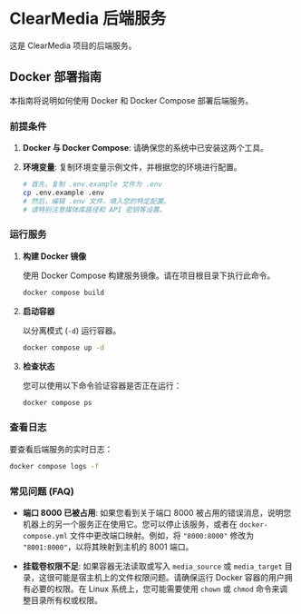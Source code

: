 # ClearMedia 后端服务

这是 ClearMedia 项目的后端服务。

## Docker 部署指南

本指南将说明如何使用 Docker 和 Docker Compose 部署后端服务。

### 前提条件

1.  **Docker 与 Docker Compose**: 请确保您的系统中已安装这两个工具。
2.  **环境变量**: 复制环境变量示例文件，并根据您的环境进行配置。

    ```bash
    # 首先，复制 .env.example 文件为 .env
    cp .env.example .env
    # 然后，编辑 .env 文件，填入您的特定配置。
    # 请特别注意媒体库路径和 API 密钥等设置。
    ```

### 运行服务

1.  **构建 Docker 镜像**

    使用 Docker Compose 构建服务镜像。请在项目根目录下执行此命令。

    ```bash
    docker compose build
    ```

2.  **启动容器**

    以分离模式 (`-d`) 运行容器。

    ```bash
    docker compose up -d
    ```

3.  **检查状态**

    您可以使用以下命令验证容器是否正在运行：

    ```bash
    docker compose ps
    ```

### 查看日志

要查看后端服务的实时日志：

```bash
docker compose logs -f
```

### 常见问题 (FAQ)

-   **端口 8000 已被占用**:
    如果您看到关于端口 8000 被占用的错误消息，说明您机器上的另一个服务正在使用它。您可以停止该服务，或者在 `docker-compose.yml` 文件中更改端口映射。例如，将 `"8000:8000"` 修改为 `"8001:8000"`，以将其映射到主机的 8001 端口。

-   **挂载卷权限不足**:
    如果容器无法读取或写入 `media_source` 或 `media_target` 目录，这很可能是宿主机上的文件权限问题。请确保运行 Docker 容器的用户拥有必要的权限。在 Linux 系统上，您可能需要使用 `chown` 或 `chmod` 命令来调整目录所有权或权限。
